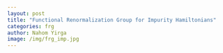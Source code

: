 ```yaml
---
layout: post
title: "Functional Renormalization Group for Impurity Hamiltonians"
categories: frg
author: Nahom Yirga
image: /img/frg_imp.jpg
---
```


